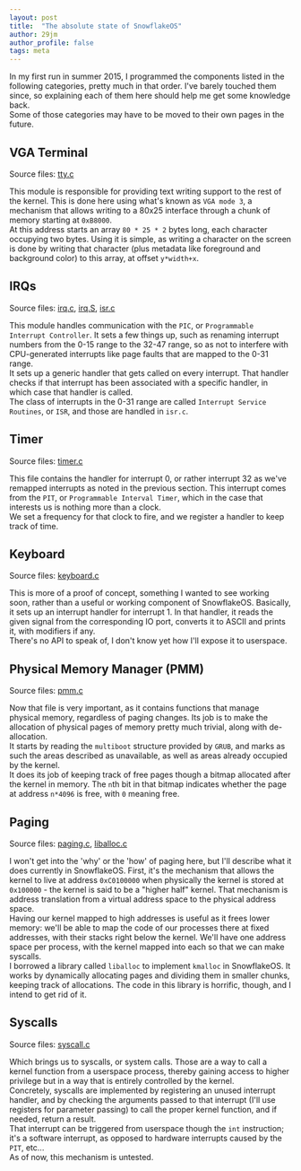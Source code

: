 ```yaml
---
layout: post
title:  "The absolute state of SnowflakeOS"
author: 29jm
author_profile: false
tags: meta
---
```


In my first run in summer 2015, I programmed the components listed in the following
categories, pretty much in that order. I've barely touched them since, so explaining
each of them here should help me get some knowledge back.  
Some of those categories may have to be moved to their own pages in the future.

## VGA Terminal

Source files: [tty.c][tty c]

This module is responsible for providing text writing support to the rest of the kernel.
This is done here using what's known as `VGA mode 3`, a mechanism that allows writing to
a 80x25 interface through a chunk of memory starting at `0xB8000`.  
At this address starts an array `80 * 25 * 2` bytes long, each character occupying two bytes.
Using it is simple, as writing a character on the screen is done by writing that character
(plus metadata like foreground and background color) to this array, at offset `y*width+x`.  

## IRQs

Source files: [irq.c][irq c], [irq.S][irq S], [isr.c][isr c]

This module handles communication with the `PIC`, or `Programmable Interrupt Controller`. It
sets a few things up, such as renaming interrupt numbers from the 0-15 range to the 32-47
range, so as not to interfere with CPU-generated interrupts like page faults that are mapped
to the 0-31 range.  
It sets up a generic handler that gets called on every interrupt. That handler checks if that
interrupt has been associated with a specific handler, in which case that handler is called.  
The class of interrupts in the 0-31 range are called `Interrupt Service Routines`, or `ISR`,
and those are handled in `isr.c`.

## Timer

Source files: [timer.c][timer c]

This file contains the handler for interrupt 0, or rather interrupt 32 as we've remapped
interrupts as noted in the previous section. This interrupt comes from the `PIT`, or
`Programmable Interval Timer`, which in the case that interests us is nothing more than a
clock.  
We set a frequency for that clock to fire, and we register a handler to keep track of time.

## Keyboard

Source files: [keyboard.c][keyboard c]

This is more of a proof of concept, something I wanted to see working soon, rather than a
useful or working component of SnowflakeOS. Basically, it sets up an interrupt handler for
interrupt 1. In that handler, it reads the given signal from the corresponding IO port,
converts it to ASCII and prints it, with modifiers if any.  
There's no API to speak of, I don't know yet how I'll expose it to userspace.

## Physical Memory Manager (PMM)

Source files: [pmm.c][pmm c]

Now that file is very important, as it contains functions that manage physical memory,
regardless of paging changes. Its job is to make the allocation of physical pages of
memory pretty much trivial, along with de-allocation.  
It starts by reading the `multiboot` structure provided by `GRUB`, and marks as such the
areas described as unavailable, as well as areas already occupied by the kernel.  
It does its job of keeping track of free pages though a bitmap allocated after the kernel
in memory. The `n`th bit in that bitmap indicates whether the page at address `n*4096` is
free, with `0` meaning free.

## Paging

Source files: [paging.c][paging c], [liballoc.c][liballoc c]

I won't get into the 'why' or the 'how' of paging here, but I'll describe what it does
currently in SnowflakeOS. First, it's the mechanism that allows the kernel to live at
address `0xC0100000` when physically the kernel is stored at `0x100000` - the kernel is
said to be a "higher half" kernel. That mechanism is address translation from a virtual
address space to the physical address space.  
Having our kernel mapped to high addresses is useful as it frees lower memory: we'll be
able to map the code of our processes there at fixed addresses, with their stacks right
below the kernel. We'll have one address space per process, with the kernel mapped into
each so that we can make syscalls.  
I borrowed a library called `liballoc` to implement `kmalloc` in SnowflakeOS. It works
by dynamically allocating pages and dividing them in smaller chunks, keeping track of
allocations. The code in this library is horrific, though, and I intend to get rid of it.

## Syscalls

Source files: [syscall.c][syscall c]

Which brings us to syscalls, or system calls. Those are a way to call a kernel function
from a userspace process, thereby gaining access to higher privilege but in a way that
is entirely controlled by the kernel.  
Concretely, syscalls are implemented by registering an unused interrupt handler, and by
checking the arguments passed to that interrupt (I'll use registers for parameter passing)
to call the proper kernel function, and if needed, return a result.  
That interrupt can be triggered from userspace though the `int` instruction; it's a software
interrupt, as opposed to hardware interrupts caused by the `PIT`, etc...  
As of now, this mechanism is untested.

[tty c]: https://github.com/29jm/SnowflakeOS/blob/29163f3af06f782bab188a0b60b5402b33ad14d9/kernel/src/devices/tty.c
[irq c]: https://github.com/29jm/SnowflakeOS/blob/29163f3af06f782bab188a0b60b5402b33ad14d9/kernel/src/cpu/irq.c
[irq S]: https://github.com/29jm/SnowflakeOS/blob/29163f3af06f782bab188a0b60b5402b33ad14d9/kernel/src/cpu/asm/irq.S
[isr c]: https://github.com/29jm/SnowflakeOS/blob/29163f3af06f782bab188a0b60b5402b33ad14d9/kernel/src/cpu/isr.c
[timer c]: https://github.com/29jm/SnowflakeOS/blob/29163f3af06f782bab188a0b60b5402b33ad14d9/kernel/src/devices/timer.c
[keyboard c]: https://github.com/29jm/SnowflakeOS/blob/29163f3af06f782bab188a0b60b5402b33ad14d9/kernel/src/devices/keyboard.c
[pmm c]: https://github.com/29jm/SnowflakeOS/blob/29163f3af06f782bab188a0b60b5402b33ad14d9/kernel/src/mem/pmm.c
[paging c]: https://github.com/29jm/SnowflakeOS/blob/29163f3af06f782bab188a0b60b5402b33ad14d9/kernel/src/mem/paging.c
[liballoc c]: https://github.com/29jm/SnowflakeOS/blob/29163f3af06f782bab188a0b60b5402b33ad14d9/kernel/src/mem/liballoc.c
[syscall c]: https://github.com/29jm/SnowflakeOS/blob/29163f3af06f782bab188a0b60b5402b33ad14d9/kernel/src/sys/syscall.c